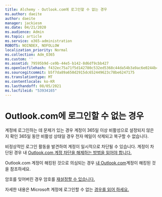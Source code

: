 ```yaml
---
title: Alchemy - Outlook.com에 로그인할 수 없는 경우
ms.author: daeite
author: daeite
manager: jackiesm
ms.date: 04/21/2020
ms.audience: Admin
ms.topic: article
ms.service: o365-administration
ROBOTS: NOINDEX, NOFOLLOW
localization_priority: Normal
ms.collection: Adm_O365
ms.custom: ''
ms.assetid: 79595b9d-ce9b-44e5-b142-8d6df9cbb427
ms.openlocfilehash: f432ec75a71f5d142780c532ed5368c44da54b3a9ac6e0244b4a4a5127b0acff
ms.sourcegitcommit: b5f7da89a650d2915dc652449623c78be6247175
ms.translationtype: MT
ms.contentlocale: ko-KR
ms.lasthandoff: 08/05/2021
ms.locfileid: "53934165"
---
```

# <a name="cant-sign-in-to-outlookcom"></a>Outlook.com에 로그인할 수 없는 경우

계정에 로그인하는 데 문제가 있는 경우 계정이 365일 이상 비활성으로 설정되지 않은지 확인 365일 동안 비활성 상태일 경우 전자 메일이 삭제되고 복구할 수 없습니다.
  
비정상적인 로그인 활동을 발견하여 계정이 일시적으로 차단될 수 있습니다. 계정이 차단된 경우 내 [Outlook.com 계정 차단을 해제하는 방법을 읽어야 합니다.](https://support.office.com/article/f4ad2701-d166-4d8b-8a6a-9af2a1f8a4c4.aspx) 
  
Outlook.com 계정이 해킹된 것으로 의심되는 경우 [내 Outlook.com](https://support.office.com/article/35993ac5-ac2f-494e-aacb-5232dda453d8.aspx)계정이 해킹된 것을 참조하세요.
  
암호를 잊어버린 경우 암호를 [재설정할 수 있습니다.](https://go.microsoft.com/fwlink/p/?LinkID=242804)
  
자세한 내용은 Microsoft 계정에 로그인할 수 없는 [경우를 읽어 하세요.](https://go.microsoft.com/fwlink/p/?linkid=837479)
  

